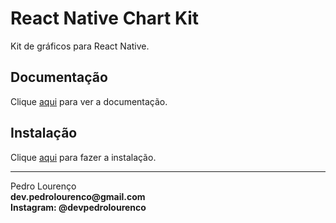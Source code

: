 # React Native Chart Kit

Kit de gráficos para React Native.

## Documentação

Clique [aqui](https://github.com/indiespirit/react-native-chart-kit) para ver a documentação.

## Instalação

Clique [aqui](https://www.npmjs.com/package/react-native-chart-kit) para fazer a instalação.


<hr>
<stong>Pedro Lourenço</strong><br>
<Strong>dev.pedrolourenco@gmail.com</strong><br>
<Strong>Instagram: @devpedrolourenco</strong>